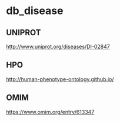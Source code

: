 # db_disease

## UNIPROT
http://www.uniprot.org/diseases/DI-02847

## HPO
http://human-phenotype-ontology.github.io/

## OMIM
https://www.omim.org/entry/613347
